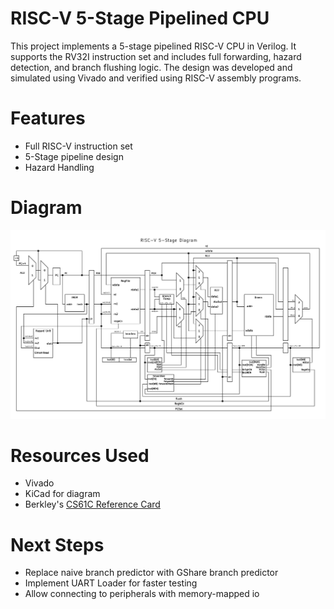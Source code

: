 # RISC-V 5-Stage Pipelined CPU

This project implements a 5-stage pipelined RISC-V CPU in Verilog. It supports the RV32I instruction set and includes full forwarding, hazard detection, and branch flushing logic. The design was developed and simulated using Vivado and verified using RISC-V assembly programs.

# Features
- Full RISC-V instruction set
- 5-Stage pipeline design
- Hazard Handling

# Diagram
![Datapath Diagram](Images/diagram.png)

# Resources Used
- Vivado
- KiCad for diagram
- Berkley's [CS61C Reference Card](https://cs61c.org/sp25/pdfs/resources/reference-card.pdf)


# Next Steps
- Replace naive branch predictor with GShare branch predictor
- Implement UART Loader for faster testing
- Allow connecting to peripherals with memory-mapped io
